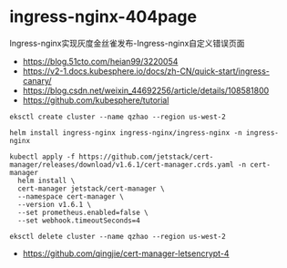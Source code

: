 # ingress-nginx-404page
Ingress-nginx实现灰度金丝雀发布-Ingress-nginx自定义错误页面

* https://blog.51cto.com/heian99/3220054
* https://v2-1.docs.kubesphere.io/docs/zh-CN/quick-start/ingress-canary/
* https://blog.csdn.net/weixin_44692256/article/details/108581800
* https://github.com/kubesphere/tutorial

```
eksctl create cluster --name qzhao --region us-west-2

helm install ingress-nginx ingress-nginx/ingress-nginx -n ingress-nginx

kubectl apply -f https://github.com/jetstack/cert-manager/releases/download/v1.6.1/cert-manager.crds.yaml -n cert-manager
  helm install \
  cert-manager jetstack/cert-manager \
  --namespace cert-manager \
  --version v1.6.1 \
  --set prometheus.enabled=false \
  --set webhook.timeoutSeconds=4 
  
eksctl delete cluster --name qzhao --region us-west-2
```

* https://github.com/qingjie/cert-manager-letsencrypt-4
